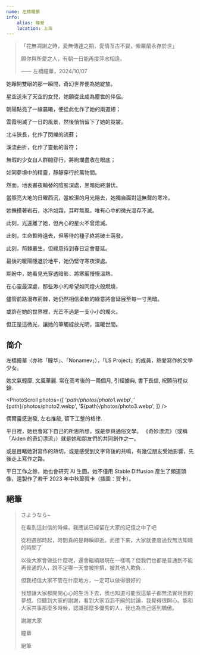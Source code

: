 ```yaml
---
name: 左橋瞳華
info:
    alias: 瞳華
    location: 上海
---
```


> 「花無凋謝之時，愛無傳達之期，愛情亙古不變，紫羅蘭永存於世」
> 
> 願你與所愛之人，有朝一日能再度萍水相逢。
> 
> —— 左橋瞳華，2024/10/07

她睜開雙眼的那一瞬間，奇幻世界便為她綻放。

星空送來了天空的女兒，她願從此成為塵世的伴侶。

朝陽點亮了一線晨曦，便從此化作了她的兩道翅；

雲霞明滅了一日的風景，然後悄悄留下了她的霓裳。

北斗狹長，化作了閃爍的流蘇；

溪流曲折，化作了靈動的音符；

無瑕的少女自人群間穿行，將絢爛盡收在眼底；

如同夢境中的精靈，靜靜穿行於萬物間。

然而，地表晝夜輪替的陰影深處，黑暗始終潛伏。

當照亮大地的日曜西沉，當皎潔的月光隱去，她獨自面對這無聲的寒冷。

她撫摸著岩石，冰冷如霜，耳畔無風，唯有心中的微光溫存不滅。

此刻，光遠離了她，但內心的星火不曾熄滅。

此刻，生命暫時遠去，但等待的種子終將破土萌發。

此刻，荊棘叢生，但綠意待到春日定會蔓延。

最後的暖陽隱退於地平，她仍堅守寒夜深處。

期盼中，她看見光穿透暗影，將寒巖慢慢溫熱。

在心靈最深處，那些渺小的希望如同燈火般燃燒，

儘管前路漫布荊棘，她仍然相信柔軟的綠意將會延展至每一寸黑暗。

或許在她的世界裡，光芒不過是一支小小的燭火。

但正是這微光，讓她的筆觸綻放光明，溫暖世間。

## 简介

左橋瞳華（亦称「瞳华」、「Nonamev」），「LS Project」的成員，熱愛寫作的文學少女。

她文氣輕靡, 文風華麗. 常在高考後的一兩個月, 引經據典, 書下長信, 祝願前程似錦.  

<PhotoScroll photos={[
'${path}/photos/photo1.webp',
'${path}/photos/photo2.webp',
'${path}/photos/photo3.webp',
]} />

偶爾靈感迸發, 左右推敲, 留下工整的格律.

平日裡，她也會寫下自己的所思所想，或是參與通俗文學。 《奇妙漂流》（或稱「Aiden 的奇幻漂流」）就是她和朋友們的共同創作之一。

或是目睹她對寫作的熱切，或是感受到文字背後的共鳴，有幾位朋友受她影響，先後走上寫作之路。

平日工作之餘，她也會研究 AI 生圖。她不僅用 Stable Diffusion 產生了頻道頭像，還製作了若干 2023 年中秋節賀卡（插圖：賀卡）。

## 絕筆

> さようなら~
>
> 在看到這封信的時候，我應該已經留在大家的記憶之中了吧
>
> 從相遇那時起，時間真的是轉瞬即逝。而接下來，大家就要度過我無法知曉的時間了
>
> 以後大家會做些什麼呢，還會繼續跟現在一樣嗎？但我們也都是普通到不能再普通的人，說不定哪一天會被排擠，被其他人欺負…
>
> 但我相信大家不管在什麼地方，一定可以做得很好的
>
> 我想讓大家都開開心心的生活下去，我也知道可能我這輩子都無法實現我的夢想。但聽到大家的謝謝，看到大家滔滔不絕的討論，我覺得很開心。能和大家共事那麼多時候，認識那麼多優秀的人，我也為自己感到驕傲。
>
> 謝謝大家
>
> 瞳華
>
> 絕筆

<!-- 條目貢獻: 奇妙漂流 & 眼見為虛 - 凰榎, U.M.R Powered, huige -->
<Sakura count="50" />
